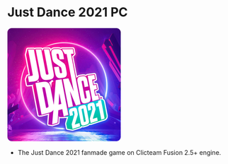 # Just Dance 2021 PC
![JustDance](Logo.png)
- The Just Dance 2021 fanmade game on Clicteam Fusion 2.5+ engine.